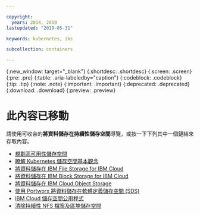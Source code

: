 ```yaml
---

copyright:
  years: 2014, 2019
lastupdated: "2019-05-31"

keywords: kubernetes, iks 

subcollection: containers

---
```


{:new_window: target="_blank"}
{:shortdesc: .shortdesc}
{:screen: .screen}
{:pre: .pre}
{:table: .aria-labeledby="caption"}
{:codeblock: .codeblock}
{:tip: .tip}
{:note: .note}
{:important: .important}
{:deprecated: .deprecated}
{:download: .download}
{:preview: .preview}


# 此內容已移動
請使用可收合的**將資料儲存在持續性儲存空間**導覽，或按一下下列其中一個鏈結來存取內容。

- [規劃高可用性儲存空間](/docs/containers?topic=containers-storage_planning#storage_planning)
- [瞭解 Kubernetes 儲存空間基本觀念](/docs/containers?topic=containers-kube_concepts#kube_concepts)
- [將資料儲存在 IBM File Storage for IBM Cloud](/docs/containers?topic=containers-file_storage#file_storage)
- [將資料儲存在 IBM Block Storage for IBM Cloud](/docs/containers?topic=containers-block_storage#block_storage)
- [將資料儲存在 IBM Cloud Object Storage](/docs/containers?topic=containers-object_storage#object_storage)
- [使用 Portworx 將資料儲存在軟體定義儲存空間 (SDS)](/docs/containers?topic=containers-portworx#portworx)
- [IBM Cloud 儲存空間公用程式](/docs/containers?topic=containers-utilities#utilities)
- [清除持續性 NFS 檔案及區塊儲存空間](/docs/containers?topic=containers-cleanup#cleanup)
